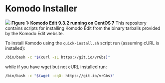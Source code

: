 # Komodo Installer
<img src="http://imgur.com/q0bO5rU.png">
  <caption><b>Figure 1: Komodo Edit 9.3.2 running on CentOS 7</b></caption>
</img>
This repository contains scripts for installing Komodo Edit from the binary tarballs provided by the Komodo Edit website.

To install Komodo using the `quick-install.sh` script run (assuming cURL is installed):

```bash
/bin/bash -c "$(curl -sL https://git.io/vrGbs)"
```

while if you have wget but not cURL installed run:

```bash
/bin/bash -c "$(wget -cqO- https://git.io/vrGbs)"
```
